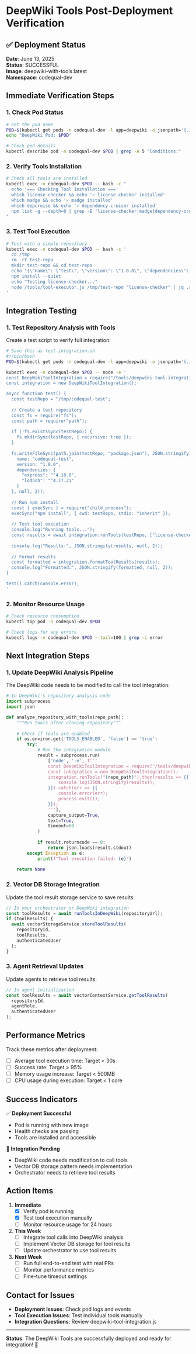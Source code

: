 # DeepWiki Tools Post-Deployment Verification

## ✅ Deployment Status
**Date**: June 13, 2025  
**Status**: SUCCESSFUL  
**Image**: deepwiki-with-tools:latest  
**Namespace**: codequal-dev  

## Immediate Verification Steps

### 1. Check Pod Status
```bash
# Get the pod name
POD=$(kubectl get pods -n codequal-dev -l app=deepwiki -o jsonpath='{.items[0].metadata.name}')
echo "DeepWiki Pod: $POD"

# Check pod details
kubectl describe pod -n codequal-dev $POD | grep -A 5 "Conditions:"
```

### 2. Verify Tools Installation
```bash
# Check all tools are installed
kubectl exec -n codequal-dev $POD -- bash -c "
  echo '=== Checking Tool Installation ==='
  which license-checker && echo '✓ license-checker installed'
  which madge && echo '✓ madge installed'
  which depcruise && echo '✓ dependency-cruiser installed'
  npm list -g --depth=0 | grep -E 'license-checker|madge|dependency-cruiser'
"
```

### 3. Test Tool Execution
```bash
# Test with a simple repository
kubectl exec -n codequal-dev $POD -- bash -c '
  cd /tmp
  rm -rf test-repo
  mkdir test-repo && cd test-repo
  echo "{\"name\": \"test\", \"version\": \"1.0.0\", \"dependencies\": {\"express\": \"^4.0.0\"}}" > package.json
  npm install --quiet
  echo "Testing license-checker..."
  node /tools/tool-executor.js /tmp/test-repo "license-checker" | jq .results.license-checker.success
'
```

## Integration Testing

### 1. Test Repository Analysis with Tools
Create a test script to verify full integration:

```bash
# Save this as test-integration.sh
#!/bin/bash
POD=$(kubectl get pods -n codequal-dev -l app=deepwiki -o jsonpath='{.items[0].metadata.name}')

kubectl exec -n codequal-dev $POD -- node -e '
const DeepWikiToolIntegration = require("/tools/deepwiki-tool-integration.js");
const integration = new DeepWikiToolIntegration();

async function test() {
  const testRepo = "/tmp/codequal-test";
  
  // Create a test repository
  const fs = require("fs");
  const path = require("path");
  
  if (!fs.existsSync(testRepo)) {
    fs.mkdirSync(testRepo, { recursive: true });
  }
  
  fs.writeFileSync(path.join(testRepo, "package.json"), JSON.stringify({
    name: "codequal-test",
    version: "1.0.0",
    dependencies: {
      "express": "^4.18.0",
      "lodash": "^4.17.21"
    }
  }, null, 2));
  
  // Run npm install
  const { execSync } = require("child_process");
  execSync("npm install", { cwd: testRepo, stdio: "inherit" });
  
  // Test tool execution
  console.log("Running tools...");
  const results = await integration.runTools(testRepo, ["license-checker", "npm-audit"]);
  
  console.log("Results:", JSON.stringify(results, null, 2));
  
  // Format results
  const formatted = integration.formatToolResults(results);
  console.log("Formatted:", JSON.stringify(formatted, null, 2));
}

test().catch(console.error);
'
```

### 2. Monitor Resource Usage
```bash
# Check resource consumption
kubectl top pod -n codequal-dev $POD

# Check logs for any errors
kubectl logs -n codequal-dev $POD --tail=100 | grep -i error
```

## Next Integration Steps

### 1. Update DeepWiki Analysis Pipeline
The DeepWiki code needs to be modified to call the tool integration:

```python
# In DeepWiki's repository analysis code
import subprocess
import json

def analyze_repository_with_tools(repo_path):
    """Run tools after cloning repository"""
    
    # Check if tools are enabled
    if os.environ.get('TOOLS_ENABLED', 'false') == 'true':
        try:
            # Run the integration module
            result = subprocess.run(
                ['node', '-e', f'''
                const DeepWikiToolIntegration = require("/tools/deepwiki-tool-integration.js");
                const integration = new DeepWikiToolIntegration();
                integration.runTools("{repo_path}").then(results => {{
                    console.log(JSON.stringify(results));
                }}).catch(err => {{
                    console.error(err);
                    process.exit(1);
                }});
                '''],
                capture_output=True,
                text=True,
                timeout=60
            )
            
            if result.returncode == 0:
                return json.loads(result.stdout)
        except Exception as e:
            print(f"Tool execution failed: {e}")
    
    return None
```

### 2. Vector DB Storage Integration
Update the tool result storage service to save results:

```typescript
// In your orchestrator or DeepWiki integration
const toolResults = await runToolsInDeepWiki(repositoryUrl);
if (toolResults) {
  await vectorStorageService.storeToolResults(
    repositoryId,
    toolResults,
    authenticatedUser
  );
}
```

### 3. Agent Retrieval Updates
Update agents to retrieve tool results:

```typescript
// In agent initialization
const toolResults = await vectorContextService.getToolResults(
  repositoryId,
  agentRole,
  authenticatedUser
);
```

## Performance Metrics

Track these metrics after deployment:
- [ ] Average tool execution time: Target < 30s
- [ ] Success rate: Target > 95%
- [ ] Memory usage increase: Target < 500MB
- [ ] CPU usage during execution: Target < 1 core

## Success Indicators

✅ **Deployment Successful**
- Pod is running with new image
- Health checks are passing
- Tools are installed and accessible

🔄 **Integration Pending**
- DeepWiki code needs modification to call tools
- Vector DB storage pattern needs implementation
- Orchestrator needs to retrieve tool results

## Action Items

1. **Immediate**
   - [x] Verify pod is running
   - [x] Test tool execution manually
   - [ ] Monitor resource usage for 24 hours

2. **This Week**
   - [ ] Integrate tool calls into DeepWiki analysis
   - [ ] Implement Vector DB storage for tool results
   - [ ] Update orchestrator to use tool results

3. **Next Week**
   - [ ] Run full end-to-end test with real PRs
   - [ ] Monitor performance metrics
   - [ ] Fine-tune timeout settings

## Contact for Issues

- **Deployment Issues**: Check pod logs and events
- **Tool Execution Issues**: Test individual tools manually
- **Integration Questions**: Review deepwiki-tool-integration.js

---

**Status**: The DeepWiki Tools are successfully deployed and ready for integration! 🚀
